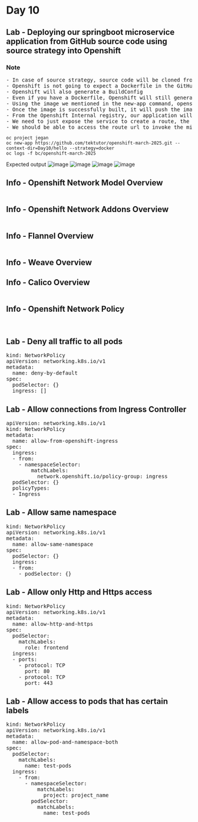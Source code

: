 # Day 10

## Lab - Deploying our springboot microservice application from GitHub source code using source strategy into Openshift
### Note
<pre>
- In case of source strategy, source code will be cloned from GitHub repository url we gave
- Openshift is not going to expect a Dockerfile in the GitHub repo
- Openshift will also generate a BuildConfig
- Even if you have a Dockerfile, Openshift will still generate a Dockerfile using the Container Image we menitioned in the new-app command
- Using the image we mentioned in the new-app command, openshift will create a build pod using the build image suggested by us and performs the build
- Once the image is successfully built, it will push the image into the Openshift Internal Registry
- From the Openshift Internal registry, our application will be deployed into Openshift
- We need to just expose the service to create a route, the route url must be added to /etc/hosts
- We should be able to access the route url to invoke the microservice rest endpoint
</pre>

```
oc project jegan
oc new-app https://github.com/tektutor/openshift-march-2025.git --context-dir=Day10/hello --strategy=docker
oc logs -f bc/openshift-march-2025
```

Expected output
![image](https://github.com/user-attachments/assets/5d960508-87c6-4643-afed-72b0791d4d6d)
![image](https://github.com/user-attachments/assets/e7947f25-c1cc-43f6-ab84-90564a6f4370)
![image](https://github.com/user-attachments/assets/0387c0e9-d6bb-418d-9e8f-acd46a20f385)
![image](https://github.com/user-attachments/assets/42847ab3-8771-4fc5-a070-f3769e097e61)

## Info - Openshift Network Model Overview
<pre>
</pre>  

## Info - Openshift Network Addons Overview
<pre>
</pre>  

## Info - Flannel Overview
<pre>
</pre>  

## Info - Weave Overview

## Info - Calico Overview
<pre>
</pre>  

## Info - Openshift Network Policy
<pre>
  
</pre>

## Lab - Deny all traffic to all pods
<pre>
kind: NetworkPolicy
apiVersion: networking.k8s.io/v1
metadata:
  name: deny-by-default
spec:
  podSelector: {}
  ingress: []  
</pre>

## Lab - Allow connections from Ingress Controller
<pre>
apiVersion: networking.k8s.io/v1
kind: NetworkPolicy
metadata:
  name: allow-from-openshift-ingress
spec:
  ingress:
  - from:
    - namespaceSelector:
        matchLabels:
          network.openshift.io/policy-group: ingress
  podSelector: {}
  policyTypes:
  - Ingress  
</pre>

## Lab - Allow same namespace
<pre>
kind: NetworkPolicy
apiVersion: networking.k8s.io/v1
metadata:
  name: allow-same-namespace
spec:
  podSelector: {}
  ingress:
  - from:
    - podSelector: {}  
</pre>

## Lab - Allow only Http and Https access
<pre>
kind: NetworkPolicy
apiVersion: networking.k8s.io/v1
metadata:
  name: allow-http-and-https
spec:
  podSelector:
    matchLabels:
      role: frontend
  ingress:
  - ports:
    - protocol: TCP
      port: 80
    - protocol: TCP
      port: 443  
</pre>

## Lab - Allow access to pods that has certain labels
<pre>
kind: NetworkPolicy
apiVersion: networking.k8s.io/v1
metadata:
  name: allow-pod-and-namespace-both
spec:
  podSelector:
    matchLabels:
      name: test-pods
  ingress:
    - from:
      - namespaceSelector:
          matchLabels:
            project: project_name
        podSelector:
          matchLabels:
            name: test-pods  
</pre>

